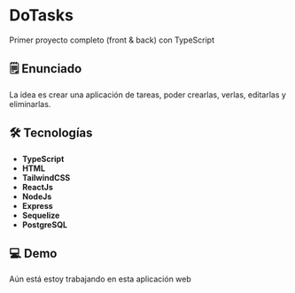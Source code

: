 # DoTasks

Primer proyecto completo (front & back) con TypeScript

## 🗒️ Enunciado

La idea es crear una aplicación de tareas, poder crearlas, verlas, editarlas y eliminarlas.

## 🛠️ Tecnologías

- **TypeScript**
- **HTML**
- **TailwindCSS**
- **ReactJs**
- **NodeJs**
- **Express**
- **Sequelize**
- **PostgreSQL**

## 💻 Demo

Aún está estoy trabajando en esta aplicación web
